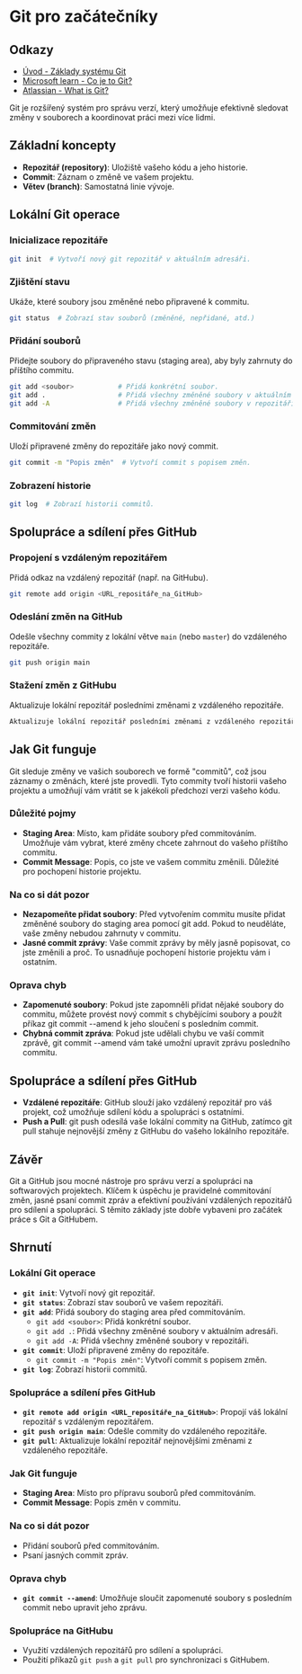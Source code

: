 # Git pro začátečníky

## Odkazy

- [Úvod - Základy systému Git](https://git-scm.com/book/cs/v2/%C3%9Avod-Z%C3%A1klady-syst%C3%A9mu-Git)
- [Microsoft learn - Co je to Git?](https://learn.microsoft.com/cs-cz/devops/develop/git/what-is-git)
- [Atlassian - What is Git?](https://www.atlassian.com/git/tutorials/what-is-git)

Git je rozšířený systém pro správu verzí, který umožňuje efektivně sledovat změny v souborech a koordinovat práci mezi více lidmi.

## Základní koncepty

- **Repozitář (repository)**: Uložiště vašeho kódu a jeho historie.
- **Commit**: Záznam o změně ve vašem projektu.
- **Větev (branch)**: Samostatná linie vývoje.

## Lokální Git operace

### Inicializace repozitáře

```bash
git init  # Vytvoří nový git repozitář v aktuálním adresáři.
```

### Zjištění stavu

Ukáže, které soubory jsou změněné nebo připravené k commitu.

```bash
git status  # Zobrazí stav souborů (změněné, nepřidané, atd.)
```

### Přidání souborů

Přidejte soubory do připraveného stavu (staging area), aby byly zahrnuty do příštího commitu.

```bash
git add <soubor>           # Přidá konkrétní soubor.
git add .                  # Přidá všechny změněné soubory v aktuálním adresáři.
git add -A                 # Přidá všechny změněné soubory v repozitáři.
```

### Commitování změn

Uloží připravené změny do repozitáře jako nový commit.

```bash
git commit -m "Popis změn"  # Vytvoří commit s popisem změn.
```

### Zobrazení historie

```bash
git log  # Zobrazí historii commitů.
```

## Spolupráce a sdílení přes GitHub

### Propojení s vzdáleným repozitářem

Přidá odkaz na vzdálený repozitář (např. na GitHubu).

```bash
git remote add origin <URL_repositáře_na_GitHub>
```

### Odeslání změn na GitHub

Odešle všechny commity z lokální větve `main` (nebo `master`) do vzdáleného repozitáře.

```bash
git push origin main
```

### Stažení změn z GitHubu

Aktualizuje lokální repozitář posledními změnami z vzdáleného repozitáře.

```bash
Aktualizuje lokální repozitář posledními změnami z vzdáleného repozitáře.
```

## Jak Git funguje

Git sleduje změny ve vašich souborech ve formě "commitů", což jsou záznamy o změnách, které jste provedli. Tyto commity tvoří historii vašeho projektu a umožňují vám vrátit se k jakékoli předchozí verzi vašeho kódu.

### Důležité pojmy

- **Staging Area**: Místo, kam přidáte soubory před commitováním. Umožňuje vám vybrat, které změny chcete zahrnout do vašeho příštího commitu.
- **Commit Message**: Popis, co jste ve vašem commitu změnili. Důležité pro pochopení historie projektu.

### Na co si dát pozor

- **Nezapomeňte přidat soubory**: Před vytvořením commitu musíte přidat změněné soubory do staging area pomocí git add. Pokud to neuděláte, vaše změny nebudou zahrnuty v commitu.
- **Jasné commit zprávy**: Vaše commit zprávy by měly jasně popisovat, co jste změnili a proč. To usnadňuje pochopení historie projektu vám i ostatním.

### Oprava chyb

- **Zapomenuté soubory**: Pokud jste zapomněli přidat nějaké soubory do commitu, můžete provést nový commit s chybějícími soubory a použít příkaz git commit --amend k jeho sloučení s posledním commit.
- **Chybná commit zpráva**: Pokud jste udělali chybu ve vaší commit zprávě, git commit --amend vám také umožní upravit zprávu posledního commitu.

## Spolupráce a sdílení přes GitHub

- **Vzdálené repozitáře**: GitHub slouží jako vzdálený repozitář pro váš projekt, což umožňuje sdílení kódu a spolupráci s ostatními.
- **Push a Pull**: git push odesílá vaše lokální commity na GitHub, zatímco git pull stahuje nejnovější změny z GitHubu do vašeho lokálního repozitáře.

## Závěr

Git a GitHub jsou mocné nástroje pro správu verzí a spolupráci na softwarových projektech. Klíčem k úspěchu je pravidelné commitování změn, jasné psaní commit zpráv a efektivní používání vzdálených repozitářů pro sdílení a spolupráci. S těmito základy jste dobře vybaveni pro začátek práce s Git a GitHubem.

## Shrnutí

### Lokální Git operace

- **`git init`**: Vytvoří nový git repozitář.
- **`git status`**: Zobrazí stav souborů ve vašem repozitáři.
- **`git add`**: Přidá soubory do staging area před commitováním.
  - `git add <soubor>`: Přidá konkrétní soubor.
  - `git add .`: Přidá všechny změněné soubory v aktuálním adresáři.
  - `git add -A`: Přidá všechny změněné soubory v repozitáři.
- **`git commit`**: Uloží připravené změny do repozitáře.
  - `git commit -m "Popis změn"`: Vytvoří commit s popisem změn.
- **`git log`**: Zobrazí historii commitů.

### Spolupráce a sdílení přes GitHub

- **`git remote add origin <URL_repositáře_na_GitHub>`**: Propojí váš lokální repozitář s vzdáleným repozitářem.
- **`git push origin main`**: Odešle commity do vzdáleného repozitáře.
- **`git pull`**: Aktualizuje lokální repozitář nejnovějšími změnami z vzdáleného repozitáře.

### Jak Git funguje

- **Staging Area**: Místo pro přípravu souborů před commitováním.
- **Commit Message**: Popis změn v commitu.

### Na co si dát pozor

- Přidání souborů před commitováním.
- Psaní jasných commit zpráv.

### Oprava chyb

- **`git commit --amend`**: Umožňuje sloučit zapomenuté soubory s posledním commit nebo upravit jeho zprávu.

### Spolupráce na GitHubu

- Využití vzdálených repozitářů pro sdílení a spolupráci.
- Použití příkazů `git push` a `git pull` pro synchronizaci s GitHubem.
